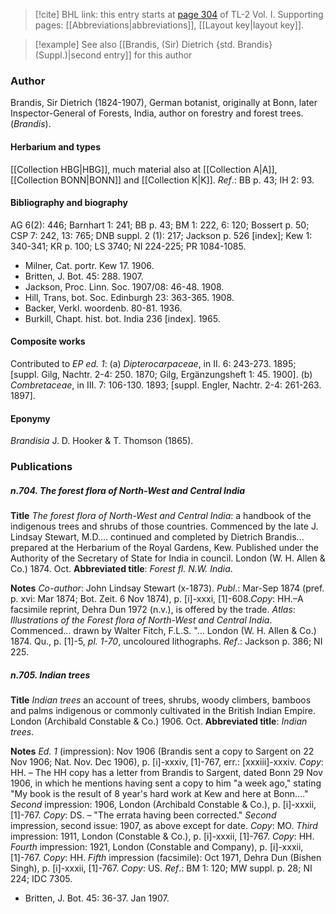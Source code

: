 > [!cite] BHL link: this entry starts at [page 304](https://www.biodiversitylibrary.org/item/103414#page/352/mode/1up) of TL-2 Vol. I.
> Supporting pages: [[Abbreviations|abbreviations]], [[Layout key|layout key]].

> [!example] See also [[Brandis, (Sir) Dietrich {std. Brandis} (Suppl.)|second entry]] for this author

### Author

Brandis, Sir Dietrich (1824-1907), German botanist, originally at Bonn, later Inspector-General of Forests, India, author on forestry and forest trees. (*Brandis*).

#### Herbarium and types

[[Collection HBG|HBG]], much material also at [[Collection A|A]], [[Collection BONN|BONN]] and [[Collection K|K]].
*Ref*.: BB p. 43; IH 2: 93.

#### Bibliography and biography

AG 6(2): 446; Barnhart 1: 241; BB p. 43; BM 1: 222, 6: 120; Bossert p. 50; CSP 7: 242, 13: 765; DNB suppl. 2 (1): 217; Jackson p. 526 \[index\]; Kew 1: 340-341; KR p. 100; LS 3740; NI 224-225; PR 1084-1085.
- Milner, Cat. portr. Kew 17. 1906.
- Britten, J. Bot. 45: 288. 1907.
- Jackson, Proc. Linn. Soc. 1907/08: 46-48. 1908.
- Hill, Trans, bot. Soc. Edinburgh 23: 363-365. 1908.
- Backer, Verkl. woordenb. 80-81. 1936.
- Burkill, Chapt. hist. bot. India 236 \[index\]. 1965.

#### Composite works

Contributed to *EP ed. 1*:
(a) *Dipterocarpaceae*, in II. 6: 243-273. 1895; \[suppl. Gilg, Nachtr. 2-4: 250. 1870; Gilg, Ergänzungsheft 1: 45. 1900\].
(b) *Combretaceae*, in III. 7: 106-130. 1893; \[suppl. Engler, Nachtr. 2-4: 261-263. 1897\].

#### Eponymy

*Brandisia* J. D. Hooker & T. Thomson (1865).

### Publications

##### n.704. The forest flora of North-West and Central India

**Title**
*The forest flora of North-West and Central India*: a handbook of the indigenous trees and shrubs of those countries. Commenced by the late J. Lindsay Stewart, M.D.... continued and completed by Dietrich Brandis... prepared at the Herbarium of the Royal Gardens, Kew. Published under the Authority of the Secretary of State for India in council. London (W. H. Allen & Co.) 1874. Oct.
**Abbreviated title**: *Forest fl. N.W. India*.

**Notes**
*Co-author*: John Lindsay Stewart (x-1873).
*Publ*.: Mar-Sep 1874 (pref. p. xvi: Mar 1874; Bot. Zeit. 6 Nov 1874), p. \[i\]-xxxi, \[1\]-608.*Copy*: HH.–A facsimile reprint, Dehra Dun 1972 (n.v.), is offered by the trade.
*Atlas*: *Illustrations of the Forest flora of North-West and Central India*. Commenced... drawn by Walter Fitch, F.L.S. "... London (W. H. Allen & Co.) 1874. Qu., p. \[1\]-5, *pl. 1-70*, uncoloured lithographs.
*Ref*.: Jackson p. 386; NI 225.

##### n.705. Indian trees

**Title**
*Indian trees* an account of trees, shrubs, woody climbers, bamboos and palms indigenous or commonly cultivated in the British Indian Empire. London (Archibald Constable & Co.) 1906. Oct.
**Abbreviated title**: *Indian trees*.

**Notes**
*Ed. 1* (impression): Nov 1906 (Brandis sent a copy to Sargent on 22 Nov 1906; Nat. Nov. Dec 1906), p. \[i\]-xxxiv, \[1\]-767, err.: \[xxxiii\]-xxxiv. *Copy*: HH. – The HH copy has a letter from Brandis to Sargent, dated Bonn 29 Nov 1906, in which he mentions having sent a copy to him "a week ago," stating "My book is the result of 8 year's hard work at Kew and here at Bonn...."
*Second* impression: 1906, London (Archibald Constable & Co.), p. \[i\]-xxxii, \[1\]-767.
*Copy*: DS. – "The errata having been corrected."
*Second* impression, second issue: 1907, as above except for date. *Copy*: MO.
*Third* impression: 1911, London (Constable & Co.), p. \[i\]-xxxii, \[1\]-767. *Copy*: HH.
*Fourth* impression: 1921, London (Constable and Company), p. \[i\]-xxxii, \[1\]-767.
*Copy*: HH.
*Fifth* impression (facsimile): Oct 1971, Dehra Dun (Bishen Singh), p. \[i\]-xxxii, \[1\]-767.
*Copy*: US.
*Ref*.: BM 1: 120; MW suppl. p. 28; NI 224; IDC 7305.
- Britten, J. Bot. 45: 36-37. Jan 1907.

